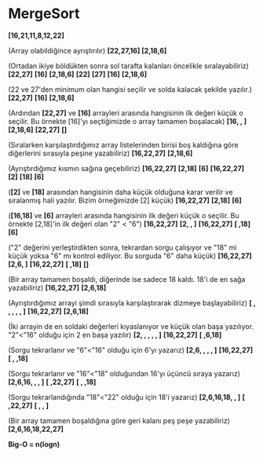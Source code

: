 # MergeSort

**[16,21,11,8,12,22]**

(Array olabildiğince ayrıştırılır)
**[22,27,16]  [2,18,6]** 

(Ortadan ikiye böldükten sonra sol tarafta kalanları öncelikle sıralayabiliriz)
**[22,27]** **[16]**  **[2,18,6]**
**[22]** **[27]** **[16]**  **[2,18,6]**

(22 ve 27'den minimum olan hangisi seçilir ve solda kalacak şekilde yazılır.)
**[22,27]** **[16]**  **[2,18,6]**

(Ardından **[22,27]** ve **[16]** arrayleri arasında hangisinin ilk değeri küçük o seçilir. Bu örnekte [16]'yı seçtiğimizde o array tamamen boşalacak)
**[16, , ]**   **[2,18,6]**
**[22,27]** **[]**  

(Sıralarken karşılaştırdığımız array listelerinden birisi boş kaldığına göre diğerlerini sırasıyla peşine yazabiliriz)
**[16,22,27]**  **[2,18,6]**

(Ayrıştırdığımız kısmın sağına geçebiliriz)
**[16,22,27]**  **[2,18]** **[6]**
**[16,22,27]**  **[2]** **[18]** **[6]**

(**[2]** ve **[18]** arasından hangisinin daha küçük olduğuna karar verilir ve sıralanmış hali yazılır. Bizim örneğimizde [2] küçük)
**[16,22,27]**  **[2,18]** **[6]**

(**[16,18]** ve **[6]** arrayleri arasında hangisinin ilk değeri küçük o seçilir. Bu örnekte [2,18]'in ilk değeri olan "2" < "6")
**[16,22,27]**  **[2, , ]**
**[16,22,27]**  **[ ,18]** **[6]**

("2" değerini yerleştirdikten sonra, tekrardan sorgu çalışıyor ve "18" mi küçük yoksa "6" mı kontrol ediliyor. Bu sorguda "6" daha küçük)
**[16,22,27]**  **[2,6, ]**
**[16,22,27]**  **[ ,18]** **[]**

(Bir array tamamen boşaldı, diğerinde ise sadece 18 kaldı. 18'i de en sağa yazabiliriz)
**[16,22,27]**  **[2,6,18]**

(Ayrıştırdığımız arrayi şimdi sırasıyla karşılaştırarak dizmeye başlayabiliriz)
**[ , , , , , ]**
**[16,22,27]**  **[2,6,18]**

(İki arrayin de en soldaki değerleri kıyaslanıyor ve küçük olan başa yazılıyor. "2"<"16" olduğu için 2 en başa yazılır)
**[2, , , , , ]**
**[16,22,27]**  **[ ,6,18]**

(Sorgu tekrarlanır ve "6"<"16" olduğu için 6'yı yazarız)
**[2,6, , , , ]**
**[16,22,27]**  **[ , ,18]**

(Sorgu tekrarlanır ve "16"<"18" olduğundan 16'yı üçüncü sıraya yazarız)
**[2,6,16, , , ]**
**[ ,22,27]**  **[ , ,18]**

(Sorgu tekrarlandığında "18"<"22" olduğu için 18'i yazarız)
**[2,6,16,18, , ]**
**[ ,22,27]**  **[ , , ]**

(Bir array tamamen boşaldığına göre geri kalanı peş peşe yazabiliriz)
**[2,6,16,18,22,27]**

**Big-O = n(logn)**
